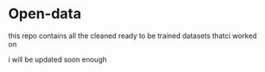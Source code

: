# Open-data


this repo contains all the cleaned ready to be trained datasets thatci worked on


i will be updated soon enough
